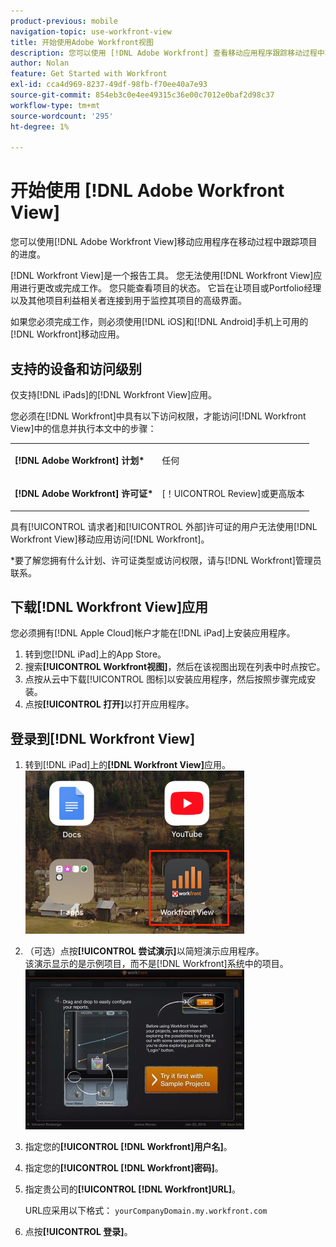 ```yaml
---
product-previous: mobile
navigation-topic: use-workfront-view
title: 开始使用Adobe Workfront视图
description: 您可以使用 [!DNL Adobe Workfront] 查看移动应用程序跟踪移动过程中项目的进度。
author: Nolan
feature: Get Started with Workfront
exl-id: cca4d969-8237-49df-98fb-f70ee40a7e93
source-git-commit: 854eb3c0e4ee49315c36e00c7012e0baf2d98c37
workflow-type: tm+mt
source-wordcount: '295'
ht-degree: 1%

---
```


# 开始使用 [!DNL Adobe Workfront View]

您可以使用[!DNL Adobe Workfront View]移动应用程序在移动过程中跟踪项目的进度。

[!DNL Workfront View]是一个报告工具。 您无法使用[!DNL Workfront View]应用进行更改或完成工作。 您只能查看项目的状态。 它旨在让项目或Portfolio经理以及其他项目利益相关者连接到用于监控其项目的高级界面。

如果您必须完成工作，则必须使用[!DNL iOS]和[!DNL Android]手机上可用的[!DNL Workfront]移动应用。

## 支持的设备和访问级别

仅支持[!DNL iPads]的[!DNL Workfront View]应用。

您必须在[!DNL Workfront]中具有以下访问权限，才能访问[!DNL Workfront View]中的信息并执行本文中的步骤：

<table style="table-layout:auto"> 
 <col> 
 </col> 
 <col> 
 </col> 
 <tbody> 
  <tr> 
   <td role="rowheader"><strong>[!DNL Adobe Workfront] 计划*</strong></td> 
   <td> <p>任何</p> </td> 
  </tr> 
  <tr> 
   <td role="rowheader"><strong>[!DNL Adobe Workfront] 许可证*</strong></td> 
   <td> <p>[！UICONTROL Review]或更高版本</p> </td> 
  </tr> 
 </tbody> 
</table>

具有[!UICONTROL 请求者]和[!UICONTROL 外部]许可证的用户无法使用[!DNL Workfront View]移动应用访问[!DNL Workfront]。

&#42;要了解您拥有什么计划、许可证类型或访问权限，请与[!DNL Workfront]管理员联系。

## 下载[!DNL Workfront View]应用

您必须拥有[!DNL Apple Cloud]帐户才能在[!DNL iPad]上安装应用程序。

1. 转到您[!DNL iPad]上的App Store。
1. 搜索&#x200B;**[!UICONTROL Workfront视图]**，然后在该视图出现在列表中时点按它。
1. 点按从云中下载[!UICONTROL 图标]以安装应用程序，然后按照步骤完成安装。
1. 点按&#x200B;**[!UICONTROL 打开]**&#x200B;以打开应用程序。

## 登录到[!DNL Workfront View]

1. 转到[!DNL iPad]上的&#x200B;**[!DNL Workfront View]**&#x200B;应用。\
   ![workfront_view_app_Adobe.png](assets/workfront-view-app-adobe-350x261.png)

1. （可选）点按&#x200B;**[!UICONTROL 尝试演示]**&#x200B;以简短演示应用程序。\
   该演示显示的是示例项目，而不是[!DNL Workfront]系统中的项目。\
   ![[!DNL workfront_view_demo].jpg](assets/workfront-view-demo-350x256.jpg)

1. 指定您的&#x200B;**[!UICONTROL [!DNL Workfront]用户名]**。
1. 指定您的&#x200B;**[!UICONTROL [!DNL Workfront]密码]**。
1. 指定贵公司的&#x200B;**[!UICONTROL [!DNL Workfront]URL]**。

   URL应采用以下格式： `yourCompanyDomain.my.workfront.com`

1. 点按&#x200B;**[!UICONTROL 登录]**。
